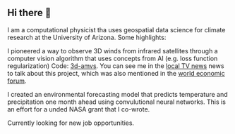 ## Hi there 👋

I am a computational physicist tha uses geospatial data science for climate research at the University of Arizona. Some highlights:

I pioneered a way to observe 3D winds from infrared satellites through a computer vision algorithm that uses concepts from AI (e.g. loss function regularization) Code: [3d-amvs](https://github.com/aouyed/3d-amvs/). You can see me in the [local TV news](https://www.kold.com/2023/04/14/scientists-university-arizona-develop-new-way-measure-wind-improving-future-weather-forecasting/) news to talk about this project, which was also mentioned in the [world economic forum](https://www.weforum.org/stories/2023/04/this-algorithm-could-help-better-predict-extreme-weather-events/). 

I created an environmental forecasting model that predicts temperature and precipitation one month ahead using convulutional neural networks. This is an effort for a unded NASA grant that I co-wrote.

Currently looking for new job opportunities. 


<!--
**aouyed/aouyed** is a ✨ _special_ ✨ repository because its `README.md` (this file) appears on your GitHub profile.

Here are some ideas to get you started:

- 🔭 I’m currently working on ...
- 🌱 I’m currently learning ...
- 👯 I’m looking to collaborate on ...
- 🤔 I’m looking for help with ...
- 💬 Ask me about ...
- 📫 How to reach me: ...
- 😄 Pronouns: ...
- ⚡ Fun fact: ...
-->
